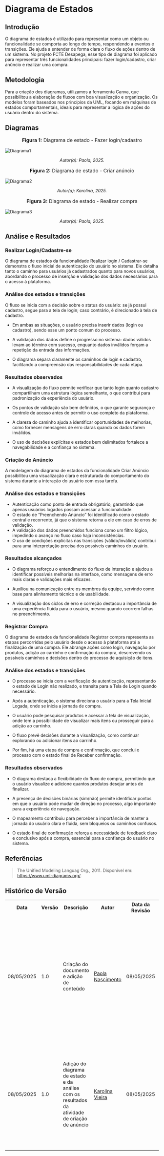 # Diagrama de Estados

## Introdução

O diagrama de estados é utilizado para representar como um objeto ou funcionalidade se comporta ao longo do tempo, respondendo a eventos e transições. Ele ajuda a entender de forma clara o fluxo de ações dentro de um sistema. No projeto FCTE Desapega, esse tipo de diagrama foi aplicado para representar três funcionalidades principais: fazer login/cadastro, criar anúncio e realizar uma compra.


## Metodologia

Para a criação dos diagramas, utilizamos a ferramenta Canva, que possibilitou a elaboração de fluxos com boa visualização e organização. Os modelos foram baseados nos princípios da UML, focando em máquinas de estados comportamentais, ideais para representar a lógica de ações do usuário dentro do sistema.

## Diagramas

<div align="center">
    <font size="3"><p style="text-align: center"><b>Figura 1:</b> Diagrama de estado - Fazer login/cadastro</p></font>
</div>

![Diagrama1](../assets/diagram_estado_login_cadastro.png)

<p align="center"><em>Autor(a): Paola, 2025.</em></p>


<div align="center">
    <font size="3"><p style="text-align: center"><b>Figura 2:</b> Diagrama de estado - Criar anúncio</p></font>
</div>

![Diagrama2](../assets/Diagrama_estado_anuncio.png)

<p align="center"><em>Autor(a): Karolina, 2025.</em></p>


<div align="center">
    <font size="3"><p style="text-align: center"><b>Figura 3:</b> Diagrama de estado - Realizar compra</p></font>
</div>

![Diagrama3](../assets/diagram_estado_compra.png)

<p align="center"><em>Autor(a): Paola, 2025.</em></p>


## Análise e Resultados

### **Realizar Login/Cadastre-se**

O diagrama de estados da funcionalidade Realizar login / Cadastrar-se demonstra o fluxo inicial de autenticação do usuário no sistema. Ele detalha tanto o caminho para usuários já cadastrados quanto para novos usuários, abordando o processo de inserção e validação dos dados necessários para o acesso à plataforma.

### **Análise dos estados e transições**

O fluxo se inicia com a decisão sobre o status do usuário: se já possui cadastro, segue para a tela de login; caso contrário, é direcionado à tela de cadastro.

- Em ambas as situações, o usuário precisa inserir dados (login ou cadastro), sendo esse um ponto comum do processo.

- A validação dos dados define o progresso no sistema: dados válidos levam ao término com sucesso, enquanto dados inválidos forçam a repetição da entrada das informações.

- O diagrama separa claramente os caminhos de login e cadastro, facilitando a compreensão das responsabilidades de cada etapa.

### **Resultados observados**

- A visualização do fluxo permite verificar que tanto login quanto cadastro compartilham uma estrutura lógica semelhante, o que contribui para padronização da experiência do usuário.

- Os pontos de validação são bem definidos, o que garante segurança e controle de acesso antes de permitir o uso completo da plataforma.

- A clareza do caminho ajuda a identificar oportunidades de melhorias, como fornecer mensagens de erro claras quando os dados forem inválidos.

- O uso de decisões explícitas e estados bem delimitados fortalece a navegabilidade e a confiança no sistema.


### **Criação de Anúncio**
A modelagem do diagrama de estados da funcionalidade Criar Anúncio possibilitou uma visualização clara e estruturada do comportamento do sistema durante a interação do usuário com essa tarefa.

### **Análise dos estados e transições**

- Autenticação como ponto de entrada obrigatório, garantindo que apenas usuários logados possam acessar a funcionalidade.
- O estado de “Preenchendo Anúncio” foi identificado como o estado central e recorrente, já que o sistema retorna a ele em caso de erros de validação.
- A validação dos dados preenchidos funciona como um filtro lógico, impedindo o avanço no fluxo caso haja inconsistências.
- O uso de condições explícitas nas transições (válido/inválido) contribui para uma interpretação precisa dos possíveis caminhos do usuário.

### **Resultados alcançados**

- O diagrama reforçou o entendimento do fluxo de interação e ajudou a identificar possíveis melhorias na interface, como mensagens de erro mais claras e validações mais eficazes.

- Auxiliou na comunicação entre os membros da equipe, servindo como base para alinhamento técnico e de usabilidade.

- A visualização dos ciclos de erro e correção destacou a importância de uma experiência fluida para o usuário, mesmo quando ocorrem falhas no preenchimento.


### **Registrar Compra**
O diagrama de estados da funcionalidade Registrar compra representa as etapas percorridas pelo usuário desde o acesso à plataforma até a finalização de uma compra. Ele abrange ações como login, navegação por produtos, adição ao carrinho e confirmação da compra, descrevendo os possíveis caminhos e decisões dentro do processo de aquisição de itens.



### **Análise dos estados e transições**

- O processo se inicia com a verificação de autenticação, representando o estado de Login não realizado, e transita para a Tela de Login quando necessário.

- Após a autenticação, o sistema direciona o usuário para a Tela Inicial Logada, onde se inicia a jornada de compra.

- O usuário pode pesquisar produtos e acessar a tela de visualização, onde tem a possibilidade de visualizar mais itens ou prosseguir para a adição ao carrinho.

- O fluxo prevê decisões durante a visualização, como continuar explorando ou adicionar itens ao carrinho.

- Por fim, há uma etapa de compra e confirmação, que conclui o processo com o estado final de Receber confirmação.

### **Resultados observados**

- O diagrama destaca a flexibilidade do fluxo de compra, permitindo que o usuário visualize e adicione quantos produtos desejar antes de finalizar.

- A presença de decisões binárias (sim/não) permite identificar pontos em que o usuário pode mudar de direção no processo, algo importante para a experiência de navegação.

- O mapeamento contribuiu para perceber a importância de manter a jornada do usuário clara e fluida, sem bloqueios ou caminhos confusos.

- O estado final de confirmação reforça a necessidade de feedback claro e conclusivo após a compra, essencial para a confiança do usuário no sistema.




## Referências

> The Unified Modeling Languag Org., 2011. Disponível em: https://www.uml-diagrams.org/.


## Histórico de Versão

<div align="center">
    <table>
        <tr>
            <th>Data</th>
            <th>Versão</th>
            <th>Descrição</th>
            <th>Autor</th>
            <th>Data da Revisão</th>
            <th>Revisor</th>
            <th>Descrição de Revisão</th>
        </tr>
        <tr>
            <td>08/05/2025</td>
            <td>1.0</td>
            <td>Criação do documento e adição de conteúdo</td>
            <td><a href="https://github.com/paolaalim">Paola Nascimento</a></td>
            <td>08/05/2025</td>
            <td><a href="https://github.com/Karolina91">Karolina Vieira</a></td>
            <td>Revisado os diagramas de estado das funcionalidades Criar anúncio, Registrar compra e Realizar login/cadastro. Também foram revisados os textos das seções de introdução e metodologia, garantindo maior clareza e coerência com os objetivos do projeto.</td>
        </tr>
                <tr>
            <td>08/05/2025</td>
            <td>1.0</td>
            <td>Adição do diagrama de estado e da análise com os resultados da atividade de criação de anúncio</td>
            <td><a href="https://github.com/karolina91">Karolina Vieira</a></td>
            <td>08/05/2025</td>
            <td><a href="https://github.com/paolaalim">Paola Nascimento</a></td>
            <td>Foi revisada a sessão "Análise e Resultados" e seus tópicos: "Análise dos estados e transições" e "Resultados observados", sobre cada diagrama. Foram feitos alguns ajustes conforme a necessidade para garantir clareza nas informações</td>
        </tr>
    </table>
</div>

